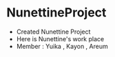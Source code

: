 # NunettineProject

* Created Nunettine Project
* Here is Nunettine's work place
* Member : Yuika , Kayon , Areum
